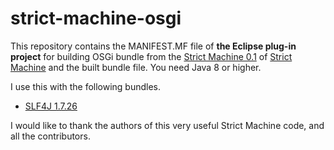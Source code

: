 # strict-machine-osgi
This repository contains the MANIFEST.MF file of **the Eclipse plug-in project** for building OSGi bundle from the [Strict Machine 0.1](https://github.com/digitalpetri/strict-machine/tree/v0.1) of [Strict Machine](https://github.com/digitalpetri/strict-machine) and the built bundle file. You need Java 8 or higher.

I use this with the following bundles.
- [SLF4J 1.7.26](https://www.slf4j.org/)

I would like to thank the authors of this very useful Strict Machine code, and all the contributors.
